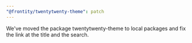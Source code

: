 ```yaml
---
"@frontity/twentytwenty-theme": patch
---
```


We've moved the package twentytwenty-theme to local packages and fix the link at the title and the search.
